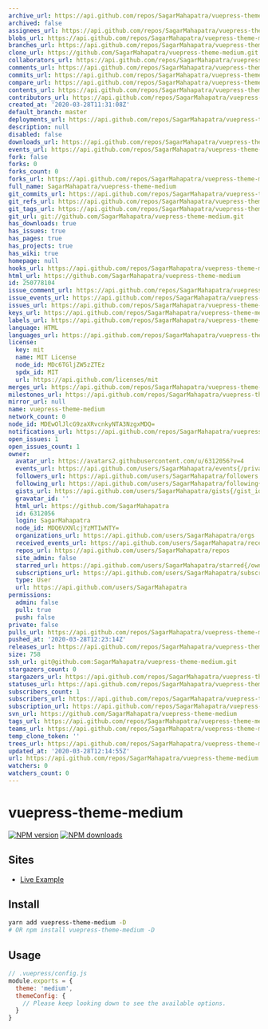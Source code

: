 ```yaml
---
archive_url: https://api.github.com/repos/SagarMahapatra/vuepress-theme-medium/{archive_format}{/ref}
archived: false
assignees_url: https://api.github.com/repos/SagarMahapatra/vuepress-theme-medium/assignees{/user}
blobs_url: https://api.github.com/repos/SagarMahapatra/vuepress-theme-medium/git/blobs{/sha}
branches_url: https://api.github.com/repos/SagarMahapatra/vuepress-theme-medium/branches{/branch}
clone_url: https://github.com/SagarMahapatra/vuepress-theme-medium.git
collaborators_url: https://api.github.com/repos/SagarMahapatra/vuepress-theme-medium/collaborators{/collaborator}
comments_url: https://api.github.com/repos/SagarMahapatra/vuepress-theme-medium/comments{/number}
commits_url: https://api.github.com/repos/SagarMahapatra/vuepress-theme-medium/commits{/sha}
compare_url: https://api.github.com/repos/SagarMahapatra/vuepress-theme-medium/compare/{base}...{head}
contents_url: https://api.github.com/repos/SagarMahapatra/vuepress-theme-medium/contents/{+path}
contributors_url: https://api.github.com/repos/SagarMahapatra/vuepress-theme-medium/contributors
created_at: '2020-03-28T11:31:08Z'
default_branch: master
deployments_url: https://api.github.com/repos/SagarMahapatra/vuepress-theme-medium/deployments
description: null
disabled: false
downloads_url: https://api.github.com/repos/SagarMahapatra/vuepress-theme-medium/downloads
events_url: https://api.github.com/repos/SagarMahapatra/vuepress-theme-medium/events
fork: false
forks: 0
forks_count: 0
forks_url: https://api.github.com/repos/SagarMahapatra/vuepress-theme-medium/forks
full_name: SagarMahapatra/vuepress-theme-medium
git_commits_url: https://api.github.com/repos/SagarMahapatra/vuepress-theme-medium/git/commits{/sha}
git_refs_url: https://api.github.com/repos/SagarMahapatra/vuepress-theme-medium/git/refs{/sha}
git_tags_url: https://api.github.com/repos/SagarMahapatra/vuepress-theme-medium/git/tags{/sha}
git_url: git://github.com/SagarMahapatra/vuepress-theme-medium.git
has_downloads: true
has_issues: true
has_pages: true
has_projects: true
has_wiki: true
homepage: null
hooks_url: https://api.github.com/repos/SagarMahapatra/vuepress-theme-medium/hooks
html_url: https://github.com/SagarMahapatra/vuepress-theme-medium
id: 250778104
issue_comment_url: https://api.github.com/repos/SagarMahapatra/vuepress-theme-medium/issues/comments{/number}
issue_events_url: https://api.github.com/repos/SagarMahapatra/vuepress-theme-medium/issues/events{/number}
issues_url: https://api.github.com/repos/SagarMahapatra/vuepress-theme-medium/issues{/number}
keys_url: https://api.github.com/repos/SagarMahapatra/vuepress-theme-medium/keys{/key_id}
labels_url: https://api.github.com/repos/SagarMahapatra/vuepress-theme-medium/labels{/name}
language: HTML
languages_url: https://api.github.com/repos/SagarMahapatra/vuepress-theme-medium/languages
license:
  key: mit
  name: MIT License
  node_id: MDc6TGljZW5zZTEz
  spdx_id: MIT
  url: https://api.github.com/licenses/mit
merges_url: https://api.github.com/repos/SagarMahapatra/vuepress-theme-medium/merges
milestones_url: https://api.github.com/repos/SagarMahapatra/vuepress-theme-medium/milestones{/number}
mirror_url: null
name: vuepress-theme-medium
network_count: 0
node_id: MDEwOlJlcG9zaXRvcnkyNTA3NzgxMDQ=
notifications_url: https://api.github.com/repos/SagarMahapatra/vuepress-theme-medium/notifications{?since,all,participating}
open_issues: 1
open_issues_count: 1
owner:
  avatar_url: https://avatars2.githubusercontent.com/u/6312056?v=4
  events_url: https://api.github.com/users/SagarMahapatra/events{/privacy}
  followers_url: https://api.github.com/users/SagarMahapatra/followers
  following_url: https://api.github.com/users/SagarMahapatra/following{/other_user}
  gists_url: https://api.github.com/users/SagarMahapatra/gists{/gist_id}
  gravatar_id: ''
  html_url: https://github.com/SagarMahapatra
  id: 6312056
  login: SagarMahapatra
  node_id: MDQ6VXNlcjYzMTIwNTY=
  organizations_url: https://api.github.com/users/SagarMahapatra/orgs
  received_events_url: https://api.github.com/users/SagarMahapatra/received_events
  repos_url: https://api.github.com/users/SagarMahapatra/repos
  site_admin: false
  starred_url: https://api.github.com/users/SagarMahapatra/starred{/owner}{/repo}
  subscriptions_url: https://api.github.com/users/SagarMahapatra/subscriptions
  type: User
  url: https://api.github.com/users/SagarMahapatra
permissions:
  admin: false
  pull: true
  push: false
private: false
pulls_url: https://api.github.com/repos/SagarMahapatra/vuepress-theme-medium/pulls{/number}
pushed_at: '2020-03-28T12:23:14Z'
releases_url: https://api.github.com/repos/SagarMahapatra/vuepress-theme-medium/releases{/id}
size: 758
ssh_url: git@github.com:SagarMahapatra/vuepress-theme-medium.git
stargazers_count: 0
stargazers_url: https://api.github.com/repos/SagarMahapatra/vuepress-theme-medium/stargazers
statuses_url: https://api.github.com/repos/SagarMahapatra/vuepress-theme-medium/statuses/{sha}
subscribers_count: 1
subscribers_url: https://api.github.com/repos/SagarMahapatra/vuepress-theme-medium/subscribers
subscription_url: https://api.github.com/repos/SagarMahapatra/vuepress-theme-medium/subscription
svn_url: https://github.com/SagarMahapatra/vuepress-theme-medium
tags_url: https://api.github.com/repos/SagarMahapatra/vuepress-theme-medium/tags
teams_url: https://api.github.com/repos/SagarMahapatra/vuepress-theme-medium/teams
temp_clone_token: ''
trees_url: https://api.github.com/repos/SagarMahapatra/vuepress-theme-medium/git/trees{/sha}
updated_at: '2020-03-28T12:14:55Z'
url: https://api.github.com/repos/SagarMahapatra/vuepress-theme-medium
watchers: 0
watchers_count: 0
---
```


# vuepress-theme-medium

[![NPM version](https://badgen.net/npm/v/vuepress-theme-medium)](https://npmjs.com/package/vuepress-theme-medium) [![NPM downloads](https://badgen.net/npm/dt/vuepress-theme-medium)](https://npmjs.com/package/vuepress-theme-medium)

## Sites

- [Live Example](https://vuepress-theme-medium.z3by.com/)

## Install

```bash
yarn add vuepress-theme-medium -D
# OR npm install vuepress-theme-medium -D
```

## Usage

```js
// .vuepress/config.js
module.exports = {
  theme: 'medium',
  themeConfig: {
    // Please keep looking down to see the available options.
  }
}
```
